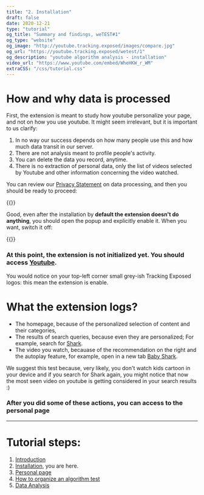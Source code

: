 ```yaml
---
title: "2. Installation"
draft: false
date: 2020-12-21
type: "tutorial"
og_title: "Summary and findings, weTEST#1"
og_type: "website"
og_image: "http://youtube.tracking.exposed/images/compare.jpg" 
og_url: "https://youtube.tracking.exposed/wetest/1"
og_description: "youtube algorithm analysis - installation"
video_url: "https://www.youtube.com/embed/WheHKW_r_WM"
extraCSS: "/css/tutorial.css"
---
```


# How and why data is processed 

First, the extension is meant to study how youtube personalize your page, and not on how you use youtube. It might seem irrelevant, but it is important to us clarify:

1. In no way our success depends on how many people use this and how much data transit in our server.
2. There are not analysis meant to profile people's activity.
3. You can delete the data you record, anytime.
4. There is no extraction of personal data, only the list of videos selected by Youtube and other information concerning the video watched.

You can review our [Privacy Statement](/privacy) on data processing, and then you should be ready to proceed:

{{<yt-extension>}}

Good, even after the installation by **default the extension doesn't do anything**, you should open the popup and explicitly enable it. When you want, switch it off:

{{<bord-img href="/images/popup-opt-in.png">}}


### At this point, the extension is not initialized yet. You should access [Youtube](https://youtube.com).

You would notice on your top-left corner small grey-ish Tracking Exposed logos: this mean the extension is enable.

# What the extension logs?

- The homepage, because of the personalized selection of content and their categories, 
- The results of search queries, because even they are personalized; For example, search for [Shark](https://www.youtube.com/results?search_query=shark).
- The video you watch, becauase of the recommendation on the right and the autoplay feature, for example, open in a new tab [Baby Shark](https://www.youtube.com/watch?v=XqZsoesa55w). 

We suggest this test because, very likely, you don't watch kids cartoon in your device and if you search for Shark again, you might notice that now the most seen video on youtube is getting considered in your search results :)

### After you did some of these actions, you can access to the personal page


--- 


# Tutorial steps:

1. [Introduction](/tutorial/1)
2. [Installation](/tutorial/2), you are here.
3. [Personal page](/tutorial/3)
4. [How to organize an algorithm test](/tutorial/4)
5. [Data Analysis](/tutorial/5)
